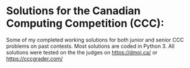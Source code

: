 # Solutions for the Canadian Computing Competition (CCC):
Some of my completed working solutions for both junior and senior CCC problems on past contests.
Most solutions are coded in Python 3. 
All solutions were tested on the the judges on https://dmoj.ca/ or https://cccgrader.com/

